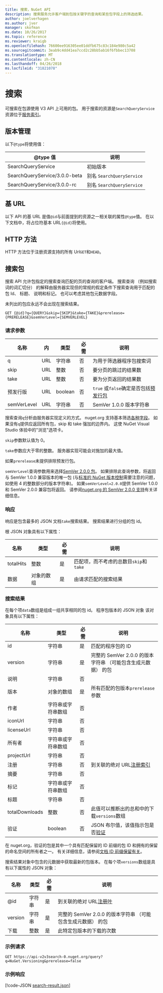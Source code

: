 ```yaml
---
title: 搜索，NuGet API
description: 搜索服务允许客户端到包按关键字的查询和某些包字段上的筛选结果。
author: joelverhagen
ms.author: jver
manager: skofman
ms.date: 10/26/2017
ms.topic: reference
ms.reviewer: kraigb
ms.openlocfilehash: 76600ee916305ee01ddfb675c83c184e980c5a42
ms.sourcegitcommit: 3eab9c4dd41ea7ccd2c28bb5ab16f6fbbec13708
ms.translationtype: MT
ms.contentlocale: zh-CN
ms.lasthandoff: 04/26/2018
ms.locfileid: "31821078"
---
```

# <a name="search"></a>搜索

可搜索在包源使用 V3 API 上可用的包。 用于搜索的资源是`SearchQueryService`资源位于[服务索引](service-index.md)。

## <a name="versioning"></a>版本管理

以下`@type`将使用值：

@type 值                   | 说明
----------------------------- | -----
SearchQueryService            | 初始版本
SearchQueryService/3.0.0-beta | 别名 `SearchQueryService`
SearchQueryService/3.0.0-rc   | 别名 `SearchQueryService`

## <a name="base-url"></a>基 URL

以下 API 的基 URL 是值`@id`与前面提到的资源之一相关联的属性`@type`值。 在以下文档中，将占位符基本 URL`{@id}`将使用。

## <a name="http-methods"></a>HTTP 方法

HTTP 方法位于注册资源支持的所有 Url`GET`和`HEAD`。

## <a name="search-for-packages"></a>搜索包

搜索 API 允许包指定的搜索查询匹配的页的查询的客户端。 搜索查询 （例如搜索词的词汇切分） 的解释由服务器实现但的常规的假定条件下搜索查询用于匹配的包 Id、 标题、 说明和标记。 也可以考虑其他包元数据字段。

未列出的包应永远不会出现在搜索结果。

    GET {@id}?q={QUERY}&skip={SKIP}&take={TAKE}&prerelease={PRERELEASE}&semVerLevel={SEMVERLEVEL}

### <a name="request-parameters"></a>请求参数

名称        | 内     | 类型    | 必需 | 说明
----------- | ------ | ------- | -------- | -----
q           | URL    | 字符串  | 否       | 为用于筛选器程序包搜索词
skip        | URL    | 整数 | 否       | 要分页的跳过的结果数
take        | URL    | 整数 | 否       | 要为分页返回的结果数
预发行版  | URL    | boolean | 否       | `true` 或`false`确定是否包括[预发行包](../create-packages/prerelease-packages.md)
semVerLevel | URL    | 字符串  | 否       | SemVer 1.0.0 版本字符串 

搜索查询`q`分析由服务器实现定义的方式。 nuget.org 支持基本筛选[各种字段](../consume-packages/finding-and-choosing-packages.md#search-syntax)。 如果没有`q`提供应返回所有包，skip 和 take 强加的边界内。 这使 NuGet Visual Studio 体验中的"浏览"选项卡。

`skip`参数默认值为 0。

`take`参数应大于零的整数。 服务器实现可能会对施加的最大值。

如果`prerelease`未提供排除预发行包。

`semVerLevel`查询参数用来选择[SemVer 2.0.0 包](https://github.com/NuGet/Home/wiki/SemVer2-support-for-nuget.org-%28server-side%29#identifying-semver-v200-packages)。
如果排除此查询参数，将返回与 SemVer 1.0.0 兼容版本的唯一包 (与[标准的 NuGet 版本控制](../reference/package-versioning.md)需要注意的问题，如使用 4 的整数部分的版本字符串)。
如果`semVerLevel=2.0.0`提供 SemVer 1.0.0 和 SemVer 2.0.0 兼容包将返回。 请参阅[nuget.org 的 SemVer 2.0.0 支持](https://github.com/NuGet/Home/wiki/SemVer2-support-for-nuget.org-%28server-side%29)有关详细信息。

### <a name="response"></a>响应

响应是包含最多的 JSON 文档`take`搜索结果。 搜索结果进行分组的包 id。

根 JSON 对象具有以下属性：

名称      | 类型             | 必需 | 说明
--------- | ---------------- | -------- | -----
totalHits | 整数          | 是      | 匹配项，而不考虑的总数目`skip`和 `take`
数据      | 对象的数组 | 是      | 由请求匹配的搜索结果

### <a name="search-result"></a>搜索结果

在每个项`data`数组是组成一组共享相同的包 id。 程序包版本的 JSON 对象
该对象具有以下属性：

名称           | 类型                       | 必需 | 说明
-------------- | -------------------------- | -------- | -----
id             | 字符串                     | 是      | 匹配的程序包的 ID
version        | 字符串                     | 是      | 完整的 SemVer 2.0.0 的版本字符串 （可能包含生成元数据） 的包
说明    | 字符串                     | 否       | 
版本       | 对象的数组           | 是      | 所有匹配的包版本`prerelease`参数
作者        | 字符串或字符串数组 | 否       | 
iconUrl        | 字符串                     | 否       | 
licenseUrl     | 字符串                     | 否       | 
所有者         | 字符串或字符串数组 | 否       | 
projectUrl     | 字符串                     | 否       | 
注册   | 字符串                     | 否       | 到关联的绝对 URL[注册索引](registration-base-url-resource.md#registration-index)
摘要        | 字符串                     | 否       | 
标记           | 字符串或字符串数组 | 否       | 
标题          | 字符串                     | 否       | 
totalDownloads | 整数                    | 否       | 此值可以推断出的总和中的下载`versions`数组
验证       | boolean                    | 否       | JSON 布尔值，该值指示包是否[验证](../reference/id-prefix-reservation.md)

在 nuget.org，验证的包是其中一个具有匹配保留的 ID 前缀的包 ID 和拥有的保留的命名空间的所有者之一。 有关详细信息，请参阅[文档 ID 前缀保留有关](../reference/id-prefix-reservation.md)。

搜索结果对象中包含的元数据中获取最新的包版本。 在每个项`versions`数组是具有以下属性的 JSON 对象：

名称      | 类型    | 必需 | 说明
--------- | ------- | -------- | -----
@id       | 字符串  | 是      | 到关联的绝对 URL[注册叶](registration-base-url-resource.md#registration-leaf)
version   | 字符串  | 是      | 完整的 SemVer 2.0.0 的版本字符串 （可能包含生成元数据） 的包
下载 | 整数 | 是      | 此特定包版本的下载的次数

### <a name="sample-request"></a>示例请求

    GET https://api-v2v3search-0.nuget.org/query?q=NuGet.Versioning&prerelease=false

### <a name="sample-response"></a>示例响应

[!code-JSON [search-result.json](./_data/search-result.json)]
